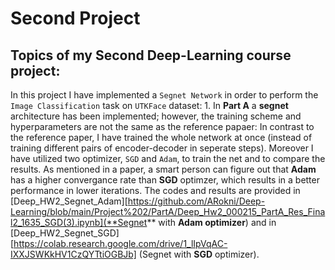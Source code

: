 # Second Project
 ## Topics of my Second **Deep-Learning** course project:
In this project I have implemented a `Segnet Network` in order to perform the `Image Classification` task on `UTKFace` dataset:
    1. In **Part A** a **segnet** architecture has been implemented; however, the training scheme and hyperparameters are not the same as the reference papaer: In contrast to the reference paper, I have trained the whole network at once (instead of training different pairs of encoder-decoder in seperate steps). Moreover I have utilized two optimizer, `SGD` and `Adam`, to train the net and to compare the results. As mentioned in a paper, a smart person can figure out that **Adam** has a higher convergance rate than **SGD** optimzer, which results in a better performance in lower iterations. The codes and results are provided in [Deep_HW2_Segnet_Adam][https://github.com/ARokni/Deep-Learning/blob/main/Project%202/PartA/Deep_Hw2_000215_PartA_Res_Final2_1635_SGD(3).ipynb](**Segnet** with **Adam optimizer**) and in [Deep_HW2_Segnet_SGD][https://colab.research.google.com/drive/1_lIpVqAC-IXXJSWKkHV1CzQYTtiOGBJb] (Segnet with **SGD** optimizer).